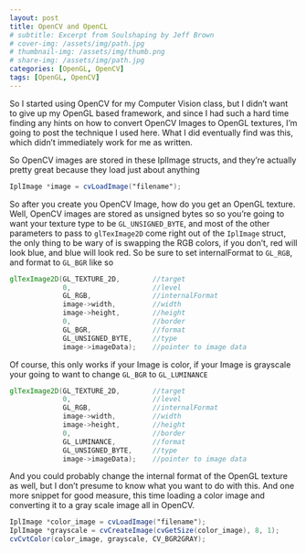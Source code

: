 ```yaml
---
layout: post
title: OpenCV and OpenCL
# subtitle: Excerpt from Soulshaping by Jeff Brown
# cover-img: /assets/img/path.jpg
# thumbnail-img: /assets/img/thumb.png
# share-img: /assets/img/path.jpg
categories: [OpenGL, OpenCV]
tags: [OpenGL, OpenCV]
---
```


So I started using OpenCV for my Computer Vision class, but I didn’t want to give up my OpenGL based framework, and since I had such a hard time finding any hints on how to convert OpenCV Images to OpenGL textures, I’m going to post the technique I used here.  What I did eventually find was this, which didn’t immediately work for me as written.

So OpenCV images are stored in these IplImage structs, and they’re actually pretty great because they load just about anything

~~~glsl
IplImage *image = cvLoadImage("filename");
~~~

So after you create you OpenCV Image, how do you get an OpenGL texture.  Well, OpenCV images are stored as unsigned bytes so so you’re going to want your texture type to be `GL_UNSIGNED_BYTE`, and most of the other parameters  to pass to `glTexImage2D` come right out of the `IplImage` struct, the only thing to be wary of is swapping the RGB colors, if you don’t, red will look blue, and blue will look red.  So be sure to set internalFormat to `GL_RGB`, and format to `GL_BGR` like so

~~~glsl
glTexImage2D(GL_TEXTURE_2D,        //target
             0,                    //level
             GL_RGB,               //internalFormat
             image->width,         //width
             image->height,        //height
             0,                    //border
             GL_BGR,               //format
             GL_UNSIGNED_BYTE,     //type
             image->imageData);    //pointer to image data
~~~

Of course, this only works if your Image is color, if your Image is grayscale your going to want to change `GL_BGR` to `GL_LUMINANCE`

~~~glsl
glTexImage2D(GL_TEXTURE_2D,        //target
             0,                    //level
             GL_RGB,               //internalFormat
             image->width,         //width
             image->height,        //height
             0,                    //border
             GL_LUMINANCE,         //format
             GL_UNSIGNED_BYTE,     //type
             image->imageData);    //pointer to image data
~~~

And you could probably change the internal format of the OpenGL texture as well, but I don’t presume to know what you want to do with this. And one more snippet for good measure, this time loading a color image and converting it to a gray scale image all in OpenCV.

~~~glsl
IplImage *color_image = cvLoadImage("filename");
IplImage *grayscale = cvCreateImage(cvGetSize(color_image), 8, 1);
cvCvtColor(color_image, grayscale, CV_BGR2GRAY);
~~~
